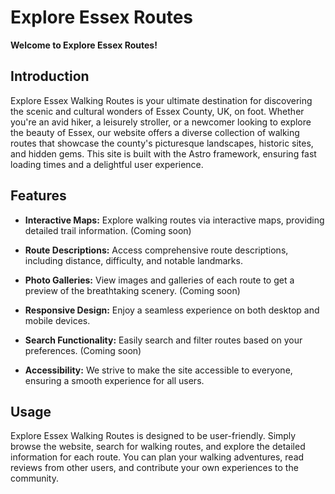 
# Explore Essex Routes

**Welcome to Explore Essex Routes!**


## Introduction

Explore Essex Walking Routes is your ultimate destination for discovering the scenic and cultural wonders of Essex County, UK, on foot. Whether you're an avid hiker, a leisurely stroller, or a newcomer looking to explore the beauty of Essex, our website offers a diverse collection of walking routes that showcase the county's picturesque landscapes, historic sites, and hidden gems. This site is built with the Astro framework, ensuring fast loading times and a delightful user experience.

## Features

- **Interactive Maps:** Explore walking routes via interactive maps, providing detailed trail information. (Coming soon)

- **Route Descriptions:** Access comprehensive route descriptions, including distance, difficulty, and notable landmarks.

- **Photo Galleries:** View images and galleries of each route to get a preview of the breathtaking scenery. (Coming soon)

- **Responsive Design:** Enjoy a seamless experience on both desktop and mobile devices.

- **Search Functionality:** Easily search and filter routes based on your preferences. (Coming soon)

- **Accessibility:** We strive to make the site accessible to everyone, ensuring a smooth experience for all users.

## Usage

Explore Essex Walking Routes is designed to be user-friendly. Simply browse the website, search for walking routes, and explore the detailed information for each route. You can plan your walking adventures, read reviews from other users, and contribute your own experiences to the community.



